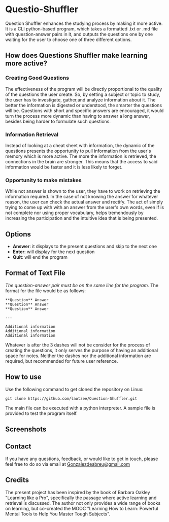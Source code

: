# Questio-Shuffler
Question Shuffler enhances the studying process by making it more active. It is a CLI python-based program, which takes a formatted .txt or .md file with question-answer pairs in it, and outputs the questions one by one waiting for the user to choose one of three different options.

## How does Questions Shuffler make learning more active?

### Creating Good Questions
The effectiveness of the program will be directly proportional to the quality of the questions the user create. So, by setting a subject or topic to study, the user has to investigate, gather,and analyze information about it. The better the information is digested or understood, the smarter the questions will be. Questions with short and specific answers are encouraged, it would turn the process more dynamic than having to answer a long answer, besides being harder to formulate such questions.

### Information Retrieval
Instead of looking at a cheat sheet with information, the dynamic of the questions presents the opportunity to pull information from the user's memory which is more active. The more the information is retrieved, the connections in the brain are stronger. This means that the access to said information would be faster and it is less likely to forget.

### Opportunity to make mistakes
While not answer is shown to the user, they have to work on retrieving the information required. In the case of not knowing the answer for whatever reason, the user can check the actual answer and rectify. The act of simply trying to come up with with an answer from the user's own words, even if is not complete nor using proper vocabulary, helps tremendously by increasing the participation and the intuitive idea that is being presented. 

## Options
- **Answer**: it displays to the present questions and skip to the next one
- **Enter**: will display for the next question 
- **Quit**: will end the program

## Format of Text File
*The question-answer pair must be on the same line for the program.*
The format for the file would be as follows:

```
**Question** Answer
**Question** Answer
**Question** Answer

---
 
Additional information
Additional information
Additional information
```

Whatever is after the 3 dashes will not be consider for the process of creating the questions, it only serves the purpose of having an additional space for notes. Neither the dashes nor the additional information are required, but recommended for future user reference. 

## How to use
Use the following command to get cloned the repository on Linux:

`git clone https://github.com/laotzee/Question-Shuffler.git`

The main file can be executed with a python interpreter. A sample file is provided to test the program itself. 

## Screenshots
## Contact
If you have any questions, feedback, or would like to get in touch, please feel free to do so via email at Gonzalezdeabreu@gmail.com

## Credits
The present project has been inspired by the book of Barbara Oakley "Learning like a Pro", specifically the passage where active learning and retrieval is discussed. The author not only provides a wide range of books on learning, but co-created the MOOC "Learning How to Learn: Powerful Mental Tools to Help You Master Tough Subjects". 

